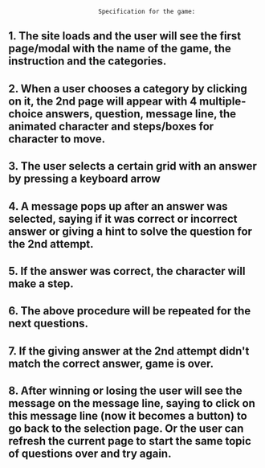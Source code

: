 
                             Specification for the game:

 ## 1. The site loads and the user will see the first page/modal with the name of the game, the instruction and the categories.

 ## 2. When a user chooses a category by clicking on it, the 2nd page will appear with 4 multiple-choice answers, question, message line, the animated character and steps/boxes for character to move.

 ## 3. The user selects a certain grid with an answer by pressing a keyboard arrow

 ## 4. A message pops up after an answer was selected, saying if it was correct or incorrect answer or giving a hint to solve the question for the 2nd attempt.

 ## 5. If the answer was correct, the character will make a step.

 ## 6. The above procedure will be repeated for the next questions.

 ## 7. If the giving answer at the 2nd attempt didn't match the correct answer, game is over.

 ## 8. After winning or losing the user will see the message on the message line, saying to click on this message line (now it becomes a button) to go back to the selection page. Or the user can refresh the current page to start the same topic of questions over and try again.
